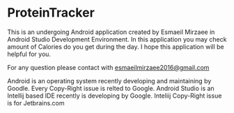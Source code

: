 # ProteinTracker
This is an undergoing Android application created by Esmaeil Mirzaee in Android Studio Development Environment. 
In this application you may check amount of Calories do you get during the day. I hope this application will be helpful for 
you.

For any question please contact with esmaeilmirzaee2016@gmail.com


Android is an operating system recently developing and maintaining by Goodle. Every Copy-Right issue is relted to Google.
Android Studio is an Intellij based IDE recently is developing by Google. Inteliij Copy-Right issue is for Jetbrains.com
